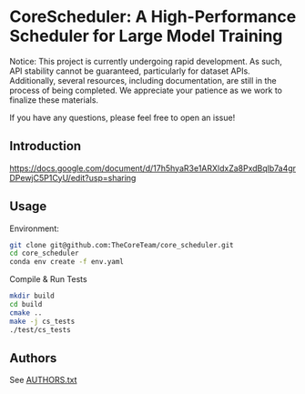 # CoreScheduler: A High-Performance Scheduler for Large Model Training

Notice: This project is currently undergoing rapid development. As such, API stability cannot be guaranteed, particularly for dataset APIs. Additionally, several resources, including documentation, are still in the process of being completed. We appreciate your patience as we work to finalize these materials.

If you have any questions, please feel free to open an issue!

## Introduction

https://docs.google.com/document/d/17h5hyaR3e1ARXldxZa8PxdBqlb7a4grDPewjC5P1CyU/edit?usp=sharing

## Usage

Environment:

```bash
git clone git@github.com:TheCoreTeam/core_scheduler.git
cd core_scheduler
conda env create -f env.yaml
```

Compile & Run Tests

```bash
mkdir build
cd build
cmake ..
make -j cs_tests
./test/cs_tests
```

## Authors

See [AUTHORS.txt](./AUTHORS.txt)

